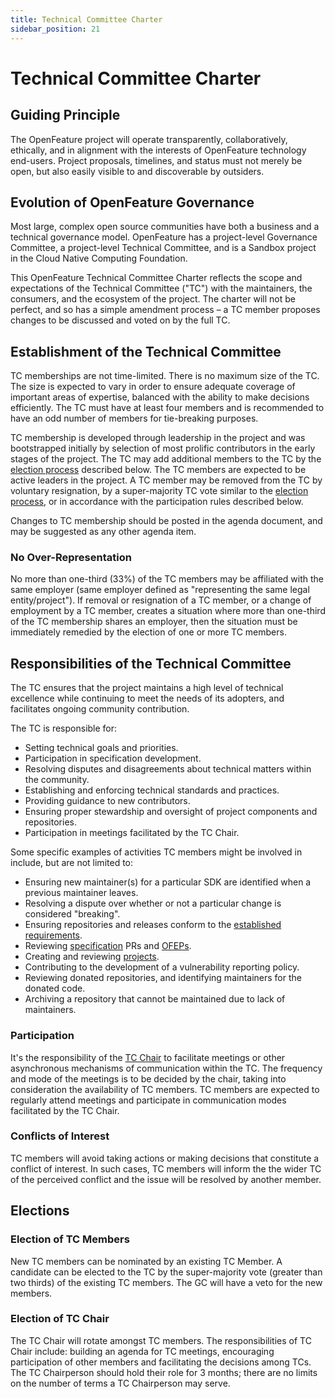 ```yaml
---
title: Technical Committee Charter
sidebar_position: 21
---
```

# Technical Committee Charter
## Guiding Principle

The OpenFeature project will operate transparently, collaboratively, ethically, and in alignment with the interests of OpenFeature technology end-users. Project proposals, timelines, and status must not merely be open, but also easily visible to and discoverable by outsiders.

## Evolution of OpenFeature Governance

Most large, complex open source communities have both a business and a technical governance model. OpenFeature has a project-level Governance Committee, a project-level Technical Committee, and is a Sandbox project in the Cloud Native Computing Foundation.

This OpenFeature Technical Committee Charter reflects the scope and expectations of the Technical Committee ("TC") with the maintainers, the consumers, and the ecosystem of the project. The charter will not be perfect, and so has a simple amendment process – a TC member proposes changes to be discussed and voted on by the full TC.

## Establishment of the Technical Committee

TC memberships are not time-limited. There is no maximum size of the TC. The size is expected to vary in order to ensure adequate coverage of important areas of expertise, balanced with the ability to make decisions efficiently. The TC must have at least four members and is recommended to have an odd number of members for tie-breaking purposes.

TC membership is developed through leadership in the project and was bootstrapped initially by selection of most prolific contributors in the early stages of the project. The TC may add additional members to the TC by the [election process](#election-of-tc-members) described below. The TC members are expected to be active leaders in the project. A TC member may be removed from the TC by voluntary resignation, by a super-majority TC vote similar to the [election process](#election-of-tc-members), or in accordance with the participation rules described below.

Changes to TC membership should be posted in the agenda document, and may be suggested as any other agenda item.

### No Over-Representation

No more than one-third (33%) of the TC members may be affiliated with the same employer (same employer defined as "representing the same legal entity/project"). If removal or resignation of a TC member, or a change of employment by a TC member, creates a situation where more than one-third of the TC membership shares an employer, then the situation must be immediately remedied by the election of one or more TC members.


## Responsibilities of the Technical Committee

The TC ensures that the project maintains a high level of technical excellence while continuing to meet the needs of its adopters, and facilitates ongoing community contribution.

The TC is responsible for:

- Setting technical goals and priorities.
- Participation in specification development.
- Resolving disputes and disagreements about technical matters within the community.
- Establishing and enforcing technical standards and practices.
- Providing guidance to new contributors.
- Ensuring proper stewardship and oversight of project components and repositories.
- Participation in meetings facilitated by the TC Chair.

Some specific examples of activities TC members might be involved in include, but are not limited to:

- Ensuring new maintainer(s) for a particular SDK are identified when a previous maintainer leaves.
- Resolving a dispute over whether or not a particular change is considered "breaking".
- Ensuring repositories and releases conform to the [established requirements](https://github.com/open-feature/.github/blob/main/CONTRIBUTING.md#repository-requirements).
- Reviewing [specification](https://github.com/open-feature/spec) PRs and [OFEPs](https://github.com/open-feature/ofep).
- Creating and reviewing [projects](https://github.com/orgs/open-feature/projects).
- Contributing to the development of a vulnerability reporting policy.
- Reviewing donated repositories, and identifying maintainers for the donated code.
- Archiving a repository that cannot be maintained due to lack of maintainers.

### Participation

It's the responsibility of the [TC Chair](#election-of-tc-chair) to facilitate meetings or other asynchronous mechanisms of communication within the TC.
The frequency and mode of the meetings is to be decided by the chair, taking into consideration the availability of TC members.
TC members are expected to regularly attend meetings and participate in communication modes facilitated by the TC Chair.

### Conflicts of Interest

TC members will avoid taking actions or making decisions that constitute a conflict of interest.
In such cases, TC members will inform the the wider TC of the perceived conflict and the issue will be resolved by another member.

## Elections



### Election of TC Members

New TC members can be nominated by an existing TC Member. A candidate can be elected to the TC by the super-majority vote (greater than two thirds) of the existing TC members. The GC will have a veto for the new members.

### Election of TC Chair

The TC Chair will rotate amongst TC members. The responsibilities of TC Chair include: building an agenda for TC meetings, encouraging participation of other members and facilitating the decisions among TCs. The TC Chairperson should hold their role for 3 months; there are no limits on the number of terms a TC Chairperson may serve.





